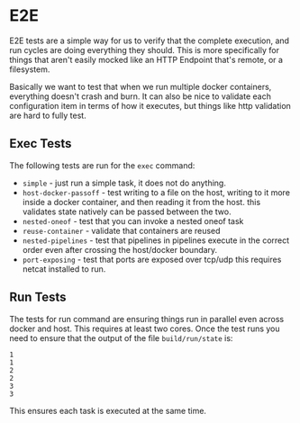 # E2E #

E2E tests are a simple way for us to verify that the complete execution,
and run cycles are doing everything they should. This is more specifically
for things that aren't easily mocked like an HTTP Endpoint that's remote,
or a filesystem.

Basically we want to test that when we run multiple docker containers,
everything doesn't crash and burn. It can also be nice to validate each
configuration item in terms of how it executes, but things like http validation
are hard to fully test.

## Exec Tests ##

The following tests are run for the `exec` command:

  * `simple` - just run a simple task, it does not do anything.
  * `host-docker-passoff` - test writing to a file on the host, writing to it more inside a docker container, and then reading it from the host. this validates state natively can be passed between the two.
  * `nested-oneof` - test that you can invoke a nested oneof task
  * `reuse-container` - validate that containers are reused
  * `nested-pipelines` - test that pipelines in pipelines execute in the correct order even after crossing the host/docker boundary.
  * `port-exposing` - test that ports are exposed over tcp/udp this requires netcat installed to run.

## Run Tests ##

The tests for run command are ensuring things run in parallel even across docker and host.
This requires at least two cores. Once the test runs you need to ensure that the output of
the file `build/run/state` is:

```text
1
1
2
2
3
3
```

This ensures each task is executed at the same time.
